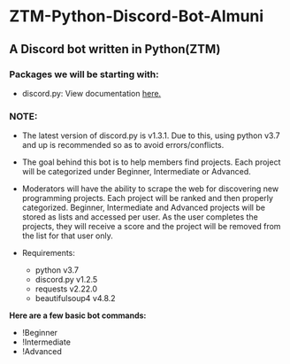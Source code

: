 # ZTM-Python-Discord-Bot-Almuni

## A Discord bot written in Python(ZTM)

### Packages we will be starting with:
* discord.py: View documentation [here.](https://discordpy.readthedocs.io/en/latest/)

### NOTE:
* The latest version of discord.py is v1.3.1. Due to this, using python v3.7 and up is recommended so as to avoid errors/conflicts.

* The goal behind this bot is to help members find projects. Each project will be categorized under Beginner, Intermediate or Advanced.

* Moderators will have the ability to scrape the web for discovering new programming projects. Each project will be ranked and then properly categorized. Beginner, Intermediate and Advanced projects will be stored as lists and accessed per user. As the user completes the projects, they will receive a score and the project will be removed from the list for that user only.

* Requirements:
    * python v3.7
    * discord.py v1.2.5
    * requests v2.22.0
    * beautifulsoup4 v4.8.2

**Here are a few basic bot commands:**
* !Beginner 
* !Intermediate 
* !Advanced

